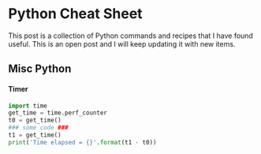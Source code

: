 # Python Cheat Sheet

This post is a collection of Python commands and recipes that I have found useful. This is an open post and I will keep updating it with new items.

## Misc Python

#### Timer

```python
import time
get_time = time.perf_counter
t0 = get_time()
### some code ###
t1 = get_time()
print('Time elapsed = {}'.format(t1 - t0))
```
